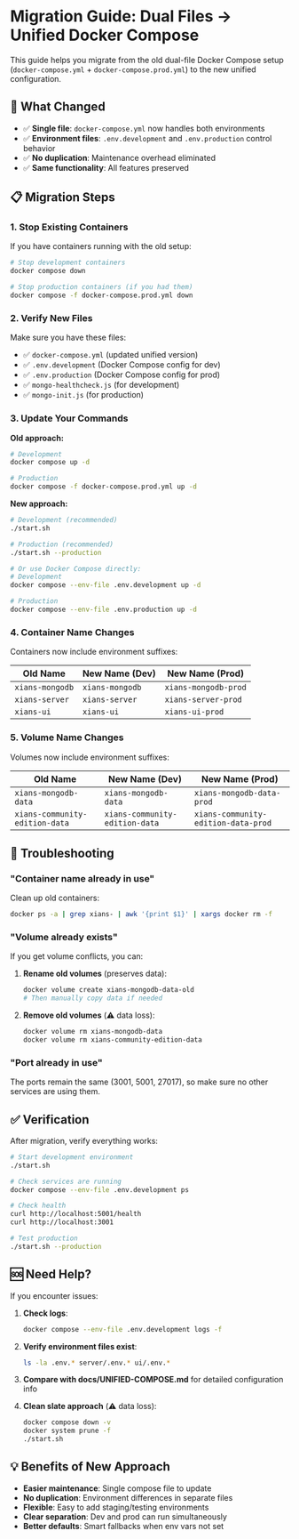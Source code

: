 # Migration Guide: Dual Files → Unified Docker Compose

This guide helps you migrate from the old dual-file Docker Compose setup (`docker-compose.yml` + `docker-compose.prod.yml`) to the new unified configuration.

## 🔄 What Changed

- ✅ **Single file**: `docker-compose.yml` now handles both environments
- ✅ **Environment files**: `.env.development` and `.env.production` control behavior
- ✅ **No duplication**: Maintenance overhead eliminated
- ✅ **Same functionality**: All features preserved

## 📋 Migration Steps

### 1. Stop Existing Containers

If you have containers running with the old setup:

```bash
# Stop development containers
docker compose down

# Stop production containers (if you had them)
docker compose -f docker-compose.prod.yml down
```

### 2. Verify New Files

Make sure you have these files:
- ✅ `docker-compose.yml` (updated unified version)
- ✅ `.env.development` (Docker Compose config for dev)
- ✅ `.env.production` (Docker Compose config for prod)
- ✅ `mongo-healthcheck.js` (for development)
- ✅ `mongo-init.js` (for production)

### 3. Update Your Commands

**Old approach:**
```bash
# Development
docker compose up -d

# Production  
docker compose -f docker-compose.prod.yml up -d
```

**New approach:**
```bash
# Development (recommended)
./start.sh

# Production (recommended)
./start.sh --production

# Or use Docker Compose directly:
# Development
docker compose --env-file .env.development up -d

# Production
docker compose --env-file .env.production up -d
```

### 4. Container Name Changes

Containers now include environment suffixes:

| Old Name | New Name (Dev) | New Name (Prod) |
|----------|----------------|-----------------|
| `xians-mongodb` | `xians-mongodb` | `xians-mongodb-prod` |
| `xians-server` | `xians-server` | `xians-server-prod` |
| `xians-ui` | `xians-ui` | `xians-ui-prod` |

### 5. Volume Name Changes

Volumes now include environment suffixes:

| Old Name | New Name (Dev) | New Name (Prod) |
|----------|----------------|-----------------|
| `xians-mongodb-data` | `xians-mongodb-data` | `xians-mongodb-data-prod` |
| `xians-community-edition-data` | `xians-community-edition-data` | `xians-community-edition-data-prod` |

## 🔧 Troubleshooting

### "Container name already in use"

Clean up old containers:

```bash
docker ps -a | grep xians- | awk '{print $1}' | xargs docker rm -f
```

### "Volume already exists"

If you get volume conflicts, you can:
1. **Rename old volumes** (preserves data):
   ```bash
   docker volume create xians-mongodb-data-old
   # Then manually copy data if needed
   ```

2. **Remove old volumes** (⚠️ data loss):
   ```bash
   docker volume rm xians-mongodb-data
   docker volume rm xians-community-edition-data
   ```

### "Port already in use"

The ports remain the same (3001, 5001, 27017), so make sure no other services are using them.

## ✅ Verification

After migration, verify everything works:

```bash
# Start development environment
./start.sh

# Check services are running
docker compose --env-file .env.development ps

# Check health
curl http://localhost:5001/health
curl http://localhost:3001

# Test production
./start.sh --production
```

## 🆘 Need Help?

If you encounter issues:

1. **Check logs**:
   ```bash
   docker compose --env-file .env.development logs -f
   ```

2. **Verify environment files exist**:
   ```bash
   ls -la .env.* server/.env.* ui/.env.*
   ```

3. **Compare with docs/UNIFIED-COMPOSE.md** for detailed configuration info

4. **Clean slate approach** (⚠️ data loss):
   ```bash
   docker compose down -v
   docker system prune -f
   ./start.sh
   ```

## 💡 Benefits of New Approach

- **Easier maintenance**: Single compose file to update
- **No duplication**: Environment differences in separate files
- **Flexible**: Easy to add staging/testing environments
- **Clear separation**: Dev and prod can run simultaneously
- **Better defaults**: Smart fallbacks when env vars not set 